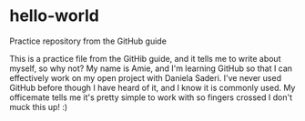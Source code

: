 # hello-world
Practice repository from the GitHub guide

This is a practice file from the GitHib guide, and it tells me to write about myself, so why not?
My name is Amie, and I'm learning GitHub so that I can effectively work on my open project with Daniela Saderi. I've never used GitHub before though I have heard of it, and I know it is commonly used. My officemate tells me it's pretty simple to work with so fingers crossed I don't muck this up! :)
